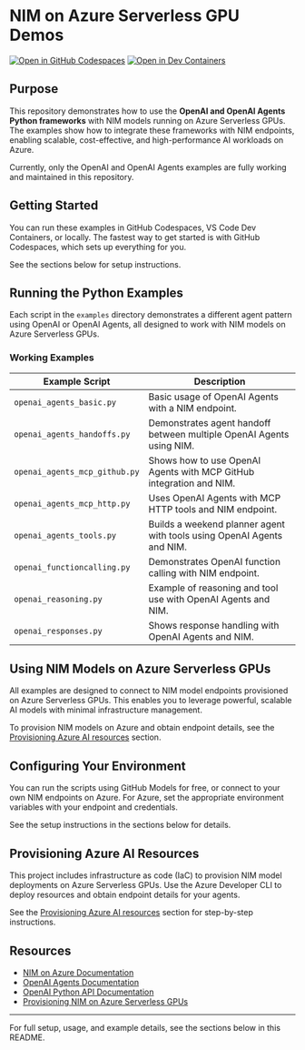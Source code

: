 # NIM on Azure Serverless GPU Demos

[![Open in GitHub Codespaces](https://img.shields.io/static/v1?style=for-the-badge&label=GitHub+Codespaces&message=Open&color=brightgreen&logo=github)](https://codespaces.new/Azure-Samples/python-ai-agent-frameworks-demos)
[![Open in Dev Containers](https://img.shields.io/static/v1?style=for-the-badge&label=Dev%20Containers&message=Open&color=blue&logo=visualstudiocode)](https://vscode.dev/redirect?url=vscode://ms-vscode-remote.remote-containers/cloneInVolume?url=https://github.com/Azure-Samples/python-ai-agent-frameworks-demos)


## Purpose

This repository demonstrates how to use the **OpenAI and OpenAI Agents Python frameworks** with NIM models running on Azure Serverless GPUs. The examples show how to integrate these frameworks with NIM endpoints, enabling scalable, cost-effective, and high-performance AI workloads on Azure.

Currently, only the OpenAI and OpenAI Agents examples are fully working and maintained in this repository.

## Getting Started

You can run these examples in GitHub Codespaces, VS Code Dev Containers, or locally. The fastest way to get started is with GitHub Codespaces, which sets up everything for you.

See the sections below for setup instructions.


## Running the Python Examples

Each script in the `examples` directory demonstrates a different agent pattern using OpenAI or OpenAI Agents, all designed to work with NIM models on Azure Serverless GPUs.

### Working Examples

| Example Script | Description |
|---------------|------------|
| `openai_agents_basic.py` | Basic usage of OpenAI Agents with a NIM endpoint. |
| `openai_agents_handoffs.py` | Demonstrates agent handoff between multiple OpenAI Agents using NIM. |
| `openai_agents_mcp_github.py` | Shows how to use OpenAI Agents with MCP GitHub integration and NIM. |
| `openai_agents_mcp_http.py` | Uses OpenAI Agents with MCP HTTP tools and NIM endpoint. |
| `openai_agents_tools.py` | Builds a weekend planner agent with tools using OpenAI Agents and NIM. |
| `openai_functioncalling.py` | Demonstrates OpenAI function calling with NIM endpoint. |
| `openai_reasoning.py` | Example of reasoning and tool use with OpenAI Agents and NIM. |
| `openai_responses.py` | Shows response handling with OpenAI Agents and NIM. |

## Using NIM Models on Azure Serverless GPUs

All examples are designed to connect to NIM model endpoints provisioned on Azure Serverless GPUs. This enables you to leverage powerful, scalable AI models with minimal infrastructure management.

To provision NIM models on Azure and obtain endpoint details, see the [Provisioning Azure AI resources](#provisioning-azure-ai-resources) section.

## Configuring Your Environment

You can run the scripts using GitHub Models for free, or connect to your own NIM endpoints on Azure. For Azure, set the appropriate environment variables with your endpoint and credentials.

See the setup instructions in the sections below for details.

## Provisioning Azure AI Resources

This project includes infrastructure as code (IaC) to provision NIM model deployments on Azure Serverless GPUs. Use the Azure Developer CLI to deploy resources and obtain endpoint details for your agents.

See the [Provisioning Azure AI resources](#provisioning-azure-ai-resources) section for step-by-step instructions.


## Resources

* [NIM on Azure Documentation](https://learn.microsoft.com/en-us/azure/ai-services/nim/)
* [OpenAI Agents Documentation](https://openai.github.io/openai-agents-python/)
* [OpenAI Python API Documentation](https://platform.openai.com/docs/guides/python)
* [Provisioning NIM on Azure Serverless GPUs](https://learn.microsoft.com/azure/container-apps/serverless-gpu-nim?tabs=bash)

---

For full setup, usage, and example details, see the sections below in this README.

